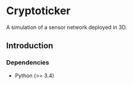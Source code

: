 # Cryptoticker

A simulation of a sensor network deployed in 3D.


## Introduction

### Dependencies
- Python (>= 3.4)
